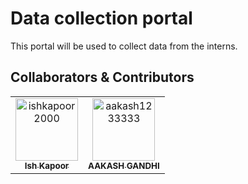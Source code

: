 # Data collection portal
This portal will be used to collect data from the interns. 

## Collaborators & Contributors
 <!-- Test edit -->
<!-- readme: collaborators,contributors -start -->
<table>
<tr>
    <td align="center">
        <a href="https://github.com/ishkapoor2000">
            <img src="https://avatars.githubusercontent.com/u/60035881?v=4" width="100;" alt="ishkapoor2000"/>
            <br />
            <sub><b>Ish Kapoor</b></sub>
        </a>
    </td>
    <td align="center">
        <a href="https://github.com/aakash1233333">
            <img src="https://avatars.githubusercontent.com/u/113034272?v=4" width="100;" alt="aakash1233333"/>
            <br />
            <sub><b>AAKASH GANDHI</b></sub>
        </a>
    </td></tr>
</table>
<!-- readme: collaborators,contributors -end -->
